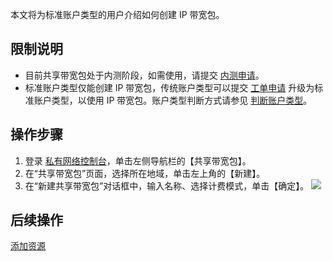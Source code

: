 本文将为标准账户类型的用户介绍如何创建 IP 带宽包。

## 限制说明
- 目前共享带宽包处于内测阶段，如需使用，请提交 [内测申请](https://cloud.tencent.com/apply/p/8o8lmsr5nj8)。
- 标准账户类型仅能创建 IP 带宽包，传统账户类型可以提交 [工单申请](https://console.cloud.tencent.com/workorder/category) 升级为标准账户类型，以使用 IP 带宽包。账户类型判断方式请参见 [判断账户类型](https://cloud.tencent.com/document/product/1199/49090#judge)。

## 操作步骤
1. 登录 [私有网络控制台](https://console.cloud.tencent.com/vpc/vpc?rid=1)，单击左侧导航栏的【共享带宽包】。
2. 在“共享带宽包”页面，选择所在地域，单击左上角的【新建】。
3. 在“新建共享带宽包”对话框中，输入名称、选择计费模式，单击【确定】。
![](https://main.qcloudimg.com/raw/053ea0d43d3578054d234a138fd8c926.png)

## 后续操作
[添加资源](https://cloud.tencent.com/document/product/684/39944)
		
		
